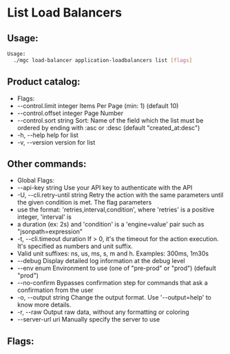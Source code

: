 # List Load Balancers

## Usage:
```bash
Usage:
  ./mgc load-balancer application-loadbalancers list [flags]
```

## Product catalog:
- Flags:
- --control.limit integer    Items Per Page (min: 1) (default 10)
- --control.offset integer   Page Number
- --control.sort string       Sort: Name of the field which the list must be ordered by ending with :asc or :desc (default "created_at:desc")
- -h, --help                     help for list
- -v, --version                  version for list

## Other commands:
- Global Flags:
- --api-key string           Use your API key to authenticate with the API
- -U, --cli.retry-until string   Retry the action with the same parameters until the given condition is met. The flag parameters
- use the format: 'retries,interval,condition', where 'retries' is a positive integer, 'interval' is
- a duration (ex: 2s) and 'condition' is a 'engine=value' pair such as "jsonpath=expression"
- -t, --cli.timeout duration     If > 0, it's the timeout for the action execution. It's specified as numbers and unit suffix.
- Valid unit suffixes: ns, us, ms, s, m and h. Examples: 300ms, 1m30s
- --debug                    Display detailed log information at the debug level
- --env enum                 Environment to use (one of "pre-prod" or "prod") (default "prod")
- --no-confirm               Bypasses confirmation step for commands that ask a confirmation from the user
- -o, --output string            Change the output format. Use '--output=help' to know more details.
- -r, --raw                      Output raw data, without any formatting or coloring
- --server-url uri           Manually specify the server to use

## Flags:
```bash

```

